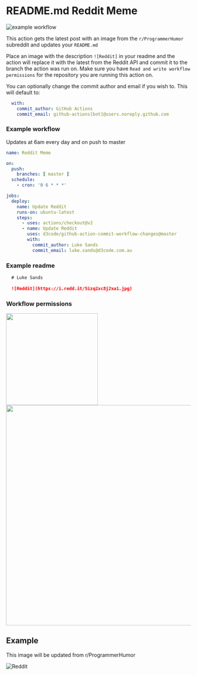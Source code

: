 # README.md Reddit Meme

![example workflow](https://github.com/d3code/github-action-commit-workflow-changes/actions/workflows/action.yaml/badge.svg)

This action gets the latest post with an image from the `r/ProgrammerHumor` subreddit and updates your `README.md`

Place an image with the description `![Reddit]` in your readme and the action will replace it with the latest from the Reddit API and commit it to the branch the action was run on. Make sure you have `Read and write workflow permissions` for the repository you are running this action on.

You can optionally change the commit author and email if you wish to. This will default to:
```yaml
  with:
    commit_author: GitHub Actions
    commit_email: github-actions[bot]@users.noreply.github.com
```

### Example workflow

Updates at 6am every day and on push to master

```yaml
name: Reddit Meme

on:
  push:
    branches: [ master ]
  schedule:
    - cron: '0 6 * * *'

jobs:
  deploy:
    name: Update Reddit
    runs-on: ubuntu-latest
    steps:
      - uses: actions/checkout@v2
      - name: Update Reddit
        uses: d3code/github-action-commit-workflow-changes@master
        with:
          commit_author: Luke Sands
          commit_email: luke.sands@d3code.com.au

```

### Example readme

```md
  # Luke Sands
  
  ![Reddit](https://i.redd.it/5izq2xc8j2xa1.jpg)
```

### Workflow permissions

<img src="https://github.com/d3code/github-action-readme-reddit-meme/raw/master/images/menu.png" width="250">

<img src="https://github.com/d3code/github-action-readme-reddit-meme/raw/master/images/setting.png" width="600">

## Example

This image will be updated from r/ProgrammerHumor

![Reddit](https://i.redd.it/5izq2xc8j2xa1.jpg)
